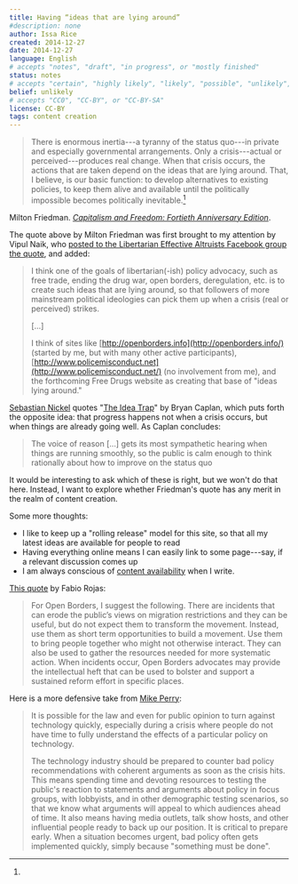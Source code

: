 ```yaml
---
title: Having “ideas that are lying around”
#description: none
author: Issa Rice
created: 2014-12-27
date: 2014-12-27
language: English
# accepts "notes", "draft", "in progress", or "mostly finished"
status: notes
# accepts "certain", "highly likely", "likely", "possible", "unlikely", "highly unlikely", "remote", "impossible", "log", "emotional", or "fiction"
belief: unlikely
# accepts "CC0", "CC-BY", or "CC-BY-SA"
license: CC-BY
tags: content creation
---
```


> There is enormous inertia---a tyranny of the status quo---in private and especially governmental arrangements.
Only a crisis---actual or perceived---produces real change.
When that crisis occurs, the actions that are taken depend on the ideas that are lying around.
That, I believe, is our basic function: to develop alternatives to existing policies, to keep them alive and available until the politically impossible becomes politically inevitable.[^friedmanquote]

[^friedmanquote]:
Milton Friedman.
*[Capitalism and Freedom: Fortieth Anniversary Edition](https://books.google.com/books?id=zHSv4OyuY1EC&lpg=PR14&dq=%22When%20that%20crisis%20occurs%2C%20the%20actions%20that%20are%20taken%20depend%20on%20the%20ideas%20that%20are%20lying%20around.%22&pg=PR14#v=onepage&q=%22When%20that%20crisis%20occurs,%20the%20actions%20that%20are%20taken%20depend%20on%20the%20ideas%20that%20are%20lying%20around.%22&f=false)*.

The quote above by Milton Friedman was first brought to my attention by Vipul Naik, who [posted to the Libertarian Effective Altruists Facebook group the quote](https://www.facebook.com/groups/1520172064903930/permalink/1527384787515991/), and added:

> I think one
> of the goals of libertarian(-ish) policy advocacy, such as free trade,
> ending the drug war, open borders, deregulation, etc. is to create such
> ideas that are lying around, so that followers of more mainstream
> political ideologies can pick them up when a crisis (real or perceived)
> strikes.
> 
> \[...\]
> 
> I think of sites like
> [http://openborders.info](http://openborders.info/) (started by me, but with many other active participants),
> [http://www.policemisconduct.net](http://www.policemisconduct.net/) (no involvement from me), and the forthcoming Free Drugs website as creating
> that base of "ideas lying around."

[Sebastian Nickel](http://sebastiannickel.com/) quotes "[The Idea Trap](http://www.econlib.org/library/Columns/y2004/Caplanidea.html)" by Bryan Caplan, which puts forth the opposite idea: that progress happens not when a crisis occurs, but when things are already going well.
As Caplan concludes:

> The voice of reason \[...\] gets its most sympathetic hearing when things are running smoothly, so the public is calm enough to think rationally about how to improve on the status quo

It would be interesting to ask which of these is right, but we won't do that here.
Instead, I want to explore whether Friedman's quote has any merit in the realm of content creation.


Some more thoughts:

- I like to keep up a "rolling release" model for this site, so that all my latest ideas are available for people to read
- Having everything online means I can easily link to some page---say, if a relevant discussion comes up
- I am always conscious of [content availability]() when I write.

[This quote](http://openborders.info/blog/skeptics-movement-open-borders-mistrust-authority/) by Fabio Rojas:

> For Open Borders, I suggest the following. There are incidents that can erode the public’s views on migration restrictions and they can be useful, but do not expect them to transform the movement. Instead, use them as short term opportunities to build a movement. Use them to bring people together who might not otherwise interact. They can also be used to gather the resources needed for more systematic action. When incidents occur, Open Borders advocates may provide the intellectual heft that can be used to bolster and support a sustained reform effort in specific places.

Here is a more defensive take from [Mike Perry](https://blog.torproject.org/blog/technology-hostile-states-ten-principles-user-protection):

> It is possible for the law and even for public opinion to turn against
> technology quickly, especially during a crisis where people do not have time
> to fully understand the effects of a particular policy on technology.
>
> The technology industry should be prepared to counter bad policy
> recommendations with coherent arguments as soon as the crisis hits. This
> means spending time and devoting resources to testing the public's reaction
> to statements and arguments about policy in focus groups, with lobbyists, and
> in other demographic testing scenarios, so that we know what arguments will
> appeal to which audiences ahead of time. It also means having media outlets,
> talk show hosts, and other influential people ready to back up our position.
> It is critical to prepare early. When a situation becomes urgent, bad policy
> often gets implemented quickly, simply because "something must be done".
